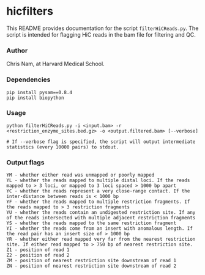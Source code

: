 # hicfilters
This README provides documentation for the script `filterHiCReads.py`. The script is intended for flagging HiC reads in the bam file for filtering and QC.


### Author
Chris Nam, at Harvard Medical School.

### Dependencies
```
pip install pysam==0.8.4
pip install biopython
```

### Usage
```
python filterHiCReads.py -i <input.bam> -r <restriction_enzyme_sites.bed.gz> -o <output.filtered.bam> [--verbose]

# If --verbose flag is specified, the script will output intermediate statistics (every 10000 pairs) to stdout.
```

### Output flags
```
YM - whether either read was unmapped or poorly mapped
YL - whether the reads mapped to multiple distal loci. If the reads mapped to > 3 loci, or mapped to 3 loci spaced > 1000 bp apart
YC - whether the reads represent a very close-range contact. If the inter-distance between reads is < 1000 bp
YF - whether the reads mapped to multiple restriction fragments. If the reads mapped to > 3 restriction fragments
YU - whether the reads contain an undigested restriction site. If any of the reads intersected with multiple adjacent restriction fragments
YS - whether the reads mapped to the same restriction fragment
YI - whether the reads come from an insert with anomalous length. If the read pair has an insert size of > 1000 bp
YR - whether either read mapped very far from the nearest restriction site. If either read mapped to > 750 bp of nearest restriction site.
Z1 - position of read 1
Z2 - position of read 2
ZM - position of nearest restriction site downstream of read 1
ZN - position of nearest restriction site downstream of read 2
```

